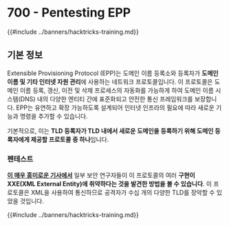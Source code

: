 # 700 - Pentesting EPP

{{#include ../banners/hacktricks-training.md}}

## 기본 정보

Extensible Provisioning Protocol (EPP)는 도메인 이름 등록소와 등록자가 **도메인 이름 및 기타 인터넷 자원 관리**에 사용하는 네트워크 프로토콜입니다. 이 프로토콜은 도메인 이름 등록, 갱신, 이전 및 삭제 프로세스의 자동화를 가능하게 하여 도메인 이름 시스템(DNS) 내의 다양한 엔티티 간에 표준화되고 안전한 통신 프레임워크를 보장합니다. EPP는 유연하고 확장 가능하도록 설계되어 인터넷 인프라의 필요에 따라 새로운 기능과 명령을 추가할 수 있습니다.

기본적으로, 이는 **TLD 등록자가 TLD 내에서 새로운 도메인을 등록하기 위해 도메인 등록자에게 제공할 프로토콜 중 하나**입니다.

### 펜테스트

[**이 매우 흥미로운 기사에서**](https://hackcompute.com/hacking-epp-servers/) 일부 보안 연구자들이 이 프로토콜의 여러 **구현이 XXE(XML External Entity)에 취약하다는 것을 발견한 방법을 볼 수 있습니다**. 이 프로토콜은 XML을 사용하여 통신하므로 공격자가 수십 개의 다양한 TLD를 장악할 수 있었을 것입니다.

{{#include ../banners/hacktricks-training.md}}
